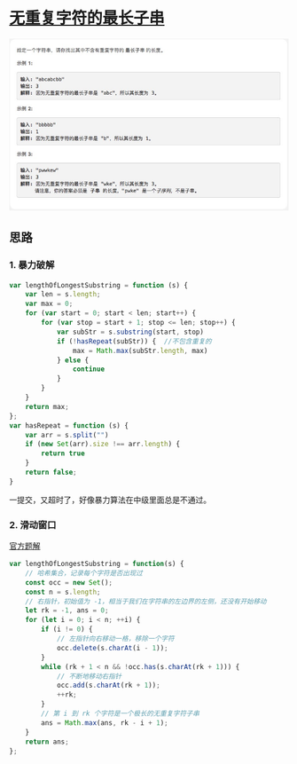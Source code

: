# [无重复字符的最长子串](https://leetcode-cn.com/explore/interview/card/top-interview-questions-medium/29/array-and-strings/78/)

![lengthOfLongestSubstring](./imgs/lengthOfLongestSubstring.png)

## 思路

### 1. 暴力破解

```js
var lengthOfLongestSubstring = function (s) {
    var len = s.length;
    var max = 0;
    for (var start = 0; start < len; start++) {
        for (var stop = start + 1; stop <= len; stop++) {
            var subStr = s.substring(start, stop)
            if (!hasRepeat(subStr)) {  //不包含重复的
                max = Math.max(subStr.length, max)
            } else {
                continue
            }
        }
    }
    return max;
};
var hasRepeat = function (s) {
    var arr = s.split("")
    if (new Set(arr).size !== arr.length) {
        return true
    }
    return false;
}
```
一提交，又超时了，好像暴力算法在中级里面总是不通过。

### 2. 滑动窗口

[官方题解](https://leetcode-cn.com/problems/longest-substring-without-repeating-characters/solution/wu-zhong-fu-zi-fu-de-zui-chang-zi-chuan-by-leetc-2/)

```js
var lengthOfLongestSubstring = function(s) {
    // 哈希集合，记录每个字符是否出现过
    const occ = new Set();
    const n = s.length;
    // 右指针，初始值为 -1，相当于我们在字符串的左边界的左侧，还没有开始移动
    let rk = -1, ans = 0;
    for (let i = 0; i < n; ++i) {
        if (i != 0) {
            // 左指针向右移动一格，移除一个字符
            occ.delete(s.charAt(i - 1));
        }
        while (rk + 1 < n && !occ.has(s.charAt(rk + 1))) {
            // 不断地移动右指针
            occ.add(s.charAt(rk + 1));
            ++rk;
        }
        // 第 i 到 rk 个字符是一个极长的无重复字符子串
        ans = Math.max(ans, rk - i + 1);
    }
    return ans;
};
```